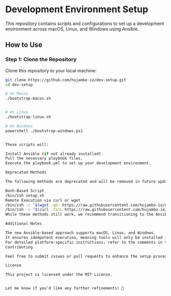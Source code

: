 # Development Environment Setup

This repository contains scripts and configurations to set up a development environment across macOS, Linux, and Windows using Ansible.

## How to Use

### Step 1: Clone the Repository
Clone this repository to your local machine:
```bash
git clone https://github.com/hujambo-io/dev-setup.git
cd dev-setup

# On Macos
./bootstrap-macos.sh


# On Linux
./bootstrap-linux.sh

# On Windows
powershell ./bootstrap-windows.ps1


These scripts will:

Install Ansible (if not already installed).
Pull the necessary playbook files.
Execute the playbook.yml to set up your development environment.

Deprecated Methods

The following methods are deprecated and will be removed in future updates.

Bash-Based Script
/bin/zsh setup.sh
Remote Execution via curl or wget
/bin/zsh -c "$(wget -qO- https://raw.githubusercontent.com/hujambo-io/dev-setup/main/setup.sh)"
/bin/zsh -c "$(curl -fsSL https://raw.githubusercontent.com/hujambo-io/dev-setup/main/setup.sh)"
While these methods still work, we recommend transitioning to the Ansible-based approach for a more robust and cross-platform setup process.

Additional Notes

The new Ansible-based approach supports macOS, Linux, and Windows.
It ensures idempotent execution, meaning tools will only be installed if they are missing.
For detailed platform-specific instructions, refer to the comments in the playbook (playbook.yml).
Contributing

Feel free to submit issues or pull requests to enhance the setup process.

License

This project is licensed under the MIT License.


Let me know if you’d like any further refinements! 🚀